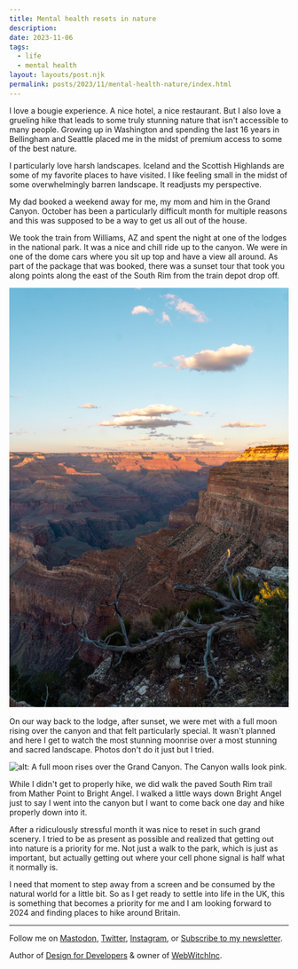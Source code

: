 ```yaml
---
title: Mental health resets in nature
description:
date: 2023-11-06
tags:
  - life
  - mental health
layout: layouts/post.njk
permalink: posts/2023/11/mental-health-nature/index.html
---
```


I love a bougie experience. A nice hotel, a nice restaurant. But I also love a grueling hike that leads to some truly stunning nature that isn't accessible to many people. Growing up in Washington and spending the last 16 years in Bellingham and Seattle placed me in the midst of premium access to some of the best nature. 

I particularly love harsh landscapes. Iceland and the Scottish Highlands are some of my favorite places to have visited. I like feeling small in the midst of some overwhelmingly barren landscape. It readjusts my perspective. 

My dad booked a weekend away for me, my mom and him in the Grand Canyon. October has been a particularly difficult month for multiple reasons and this was supposed to be a way to get us all out of the house. 

We took the train from Williams, AZ and spent the night at one of the lodges in the national park. It was a nice and chill ride up to the canyon. We were in one of the dome cars where you sit up top and have a view all around. As part of the package that was booked, there was a sunset tour that took you along points along the east of the South Rim from the train depot drop off. 


![alt: Looking down into the Grand Canyon from the South Rim Pima Point.](/img/2023/grand-canyon.webp)

On our way back to the lodge, after sunset, we were met with a full moon rising over the canyon and that felt particularly special. It wasn't planned and here I get to watch the most stunning moonrise over a most stunning and sacred landscape. Photos don't do it just but I tried. 

![alt: A full moon rises over the Grand Canyon. The Canyon walls look pink.](/img/2023/grand-canyon-2.webp)


While I didn't get to properly hike, we did walk the paved South Rim trail from Mather Point to Bright Angel. I walked a little ways down Bright Angel just to say I went into the canyon but I want to come back one day and hike properly down into it. 

After a ridiculously stressful month it was nice to reset in such grand scenery. I tried to be as present as possible and realized that getting out into nature is a priority for me. Not just a walk to the park, which is just as important, but actually getting out where your cell phone signal is half what it normally is. 

I need that moment to step away from a screen and be consumed by the natural world for a little bit. So as I get ready to settle into life in the UK, this is something that becomes a priority for me and I am looking forward to 2024 and finding places to hike around Britain. 

-----

Follow me on [Mastodon](https://toot.cafe/@seaotta), [Twitter](https://twitter.com/seaotta), [Instagram](https://instagram.com/seaotta), or [Subscribe to my newsletter](https://webwitchweekly.beehiiv.com/).

Author of [Design for Developers](https://www.manning.com/books/design-for-developers?utm_source=stimac&utm_medium=affiliate&utm_campaign=book_stimac_design_4_19_22&a_aid=stimac&a_bid=5f6ba095) & owner of [WebWitchInc](https://www.etsy.com/shop/webwitchinc).
